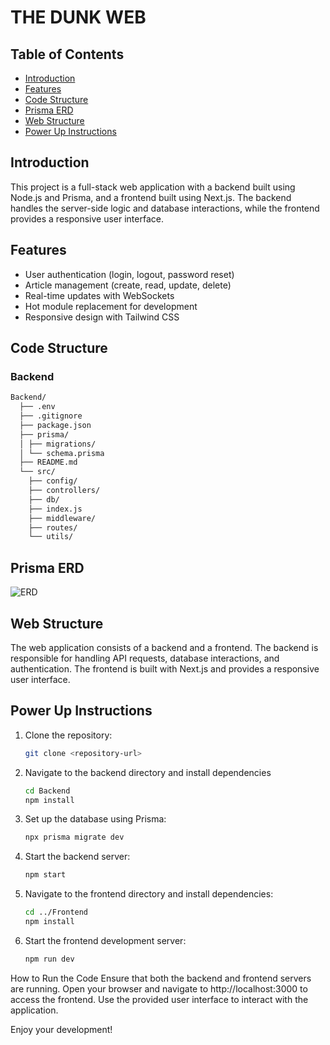 # THE DUNK WEB

## Table of Contents

- [Introduction](#introduction)
- [Features](#features)
- [Code Structure](#code-structure)
- [Prisma ERD](#prisma-erd)
- [Web Structure](#web-structure)
- [Power Up Instructions](#power-up-instructions)

## Introduction

This project is a full-stack web application with a backend built using Node.js and Prisma, and a frontend built using Next.js. The backend handles the server-side logic and database interactions, while the frontend provides a responsive user interface.

## Features

- User authentication (login, logout, password reset)
- Article management (create, read, update, delete)
- Real-time updates with WebSockets
- Hot module replacement for development
- Responsive design with Tailwind CSS

## Code Structure

### Backend
```sh
Backend/ 
  ├── .env 
  ├── .gitignore 
  ├── package.json 
  ├── prisma/ 
  │ ├── migrations/
  │ └── schema.prisma 
  ├── README.md 
  └── src/ 
    ├── config/ 
    ├── controllers/
    ├── db/
    ├── index.js
    ├── middleware/
    ├── routes/
    └── utils/
```

## Prisma ERD
![ERD](https://fnuiabv.stripocdn.email/content/guids/CABINET_3fba15a3138c6a8c8f3516264de8dbffb493b1e3b9cb1dbb7fd77e15ee3eba61/images/image.png)


## Web Structure

The web application consists of a backend and a frontend. The backend is responsible for handling API requests, database interactions, and authentication. The frontend is built with Next.js and provides a responsive user interface.

## Power Up Instructions

1. Clone the repository:

   ```sh
   git clone <repository-url>
   ```

2. Navigate to the backend directory and install dependencies
    ```sh
    cd Backend
    npm install
    ```

3. Set up the database using Prisma:
    ```sh
    npx prisma migrate dev
    ```
    
4. Start the backend server:
    ```sh
    npm start
    ```

5. Navigate to the frontend directory and install dependencies:
    ```sh
    cd ../Frontend
    npm install
    ```

6. Start the frontend development server:
    ```sh
    npm run dev
    ```

How to Run the Code
Ensure that both the backend and frontend servers are running.
Open your browser and navigate to http://localhost:3000 to access the frontend.
Use the provided user interface to interact with the application.

Enjoy your development!
